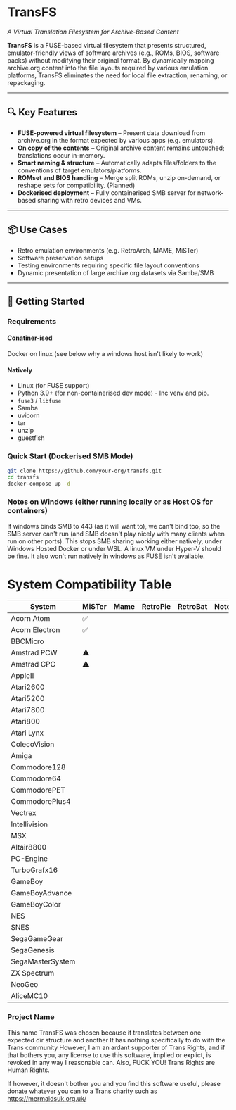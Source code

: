 # TransFS  
*A Virtual Translation Filesystem for Archive-Based Content*

**TransFS** is a FUSE-based virtual filesystem that presents structured, emulator-friendly views of software archives (e.g., ROMs, BIOS, software packs) without modifying their original format. By dynamically mapping archive.org content into the file layouts required by various emulation platforms, TransFS eliminates the need for local file extraction, renaming, or repackaging.

---

## 🔍 Key Features

- **FUSE-powered virtual filesystem** – Present data download from archive.org in the format expected by various apps (e.g. emulators).
- **On copy of the contents** – Original archive content remains untouched; translations occur in-memory.
- **Smart naming & structure** – Automatically adapts files/folders to the conventions of target emulators/platforms.
- **ROMset and BIOS handling** – Merge split ROMs, unzip on-demand, or reshape sets for compatibility. (Planned)
- **Dockerised deployment** – Fully containerised SMB server for network-based sharing with retro devices and VMs.

---

## 📦 Use Cases

- Retro emulation environments (e.g. RetroArch, MAME, MiSTer)
- Software preservation setups
- Testing environments requiring specific file layout conventions
- Dynamic presentation of large archive.org datasets via Samba/SMB

---

## 🚀 Getting Started

### Requirements

 #### Conatiner-ised

 Docker on linux (see below why a windows host isn't likely to work)

 #### Natively
- Linux (for FUSE support)
- Python 3.9+ (for non-containerised dev mode) - Inc venv and pip.
- `fuse3` / `libfuse` 
- Samba
- uvicorn
- tar
- unzip
- guestfish

### Quick Start (Dockerised SMB Mode)

```bash
git clone https://github.com/your-org/transfs.git
cd transfs
docker-compose up -d
```

### Notes on Windows (either running locally or as Host OS for containers)

If windows binds SMB to 443 (as it will want to), we can't bind too, so the SMB server can't run (and SMB doesn't play nicely with many clients when run on other ports). This stops SMB sharing working either natively, under Windows Hosted Docker or under WSL. A linux VM under Hyper-V should be fine. It also won't run natively in windows as FUSE isn't available.

# System Compatibility Table

| System             | MiSTer | Mame | RetroPie | RetroBat | Notes |
|--------------------|--------|------|----------|----------|-------|
| Acorn Atom         | ✅     |      |          |          |       |
| Acorn Electron     | ✅     |      |          |          |       |
| BBCMicro           |        |      |          |          |       |
| Amstrad PCW        | ⚠️     |      |          |          |       |
| Amstrad CPC        | ⚠️     |      |          |          |       |
| AppleII            |        |      |          |          |       |
| Atari2600          |        |      |          |          |       |
| Atari5200          |        |      |          |          |       |
| Atari7800          |        |      |          |          |       |
| Atari800           |        |      |          |          |       |
| Atari Lynx         |        |      |          |          |       |
| ColecoVision       |        |      |          |          |       |
| Amiga              |        |      |          |          |       |
| Commodore128       |        |      |          |          |       |
| Commodore64        |        |      |          |          |       |
| CommodorePET       |        |      |          |          |       |
| CommodorePlus4     |        |      |          |          |       |
| Vectrex            |        |      |          |          |       |
| Intellivision      |        |      |          |          |       |
| MSX                |        |      |          |          |       |
| Altair8800         |        |      |          |          |       |
| PC-Engine          |        |      |          |          |       |
| TurboGrafx16       |        |      |          |          |       |
| GameBoy            |        |      |          |          |       |
| GameBoyAdvance     |        |      |          |          |       |
| GameBoyColor       |        |      |          |          |       |
| NES                |        |      |          |          |       |
| SNES               |        |      |          |          |       |
| SegaGameGear       |        |      |          |          |       |
| SegaGenesis        |        |      |          |          |       |
| SegaMasterSystem   |        |      |          |          |       |
| ZX Spectrum        |        |      |          |          |       |
| NeoGeo             |        |      |          |          |       |
| AliceMC10          |        |      |          |          |       |

### Project Name

This name TransFS was chosen because it translates between one expected dir structure and another
It has nothing specifically to do with the Trans community
However, I am an ardant supporter of Trans Rights, and if that bothers you, any license to use this
software, implied or explict, is revoked in any way I reasonable can.
Also, FUCK YOU! Trans Rights are Human Rights.

If however, it doesn't bother you and you find this software useful, please donate whatever you can
to a Trans charity such as https://mermaidsuk.org.uk/